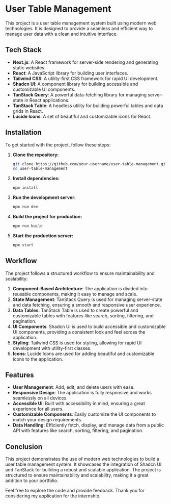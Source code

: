# User Table Management

This project is a user table management system built using modern web technologies. It is designed to provide a seamless and efficient way to manage user data with a clean and intuitive interface.

## Tech Stack

- **Next.js**: A React framework for server-side rendering and generating static websites.
- **React**: A JavaScript library for building user interfaces.
- **Tailwind CSS**: A utility-first CSS framework for rapid UI development.
- **Shadcn UI**: A component library for building accessible and customizable UI components.
- **TanStack Query**: A powerful data-fetching library for managing server-state in React applications.
- **TanStack Table**: A headless utility for building powerful tables and data grids in React.
- **Lucide Icons**: A set of beautiful and customizable icons for React.

## Installation

To get started with the project, follow these steps:

1. **Clone the repository:**

   ```bash
   git clone https://github.com/your-username/user-table-management.git
   cd user-table-management
   ```

2. **Install dependencies:**

   ```bash
   npm install
   ```

3. **Run the development server:**

   ```bash
   npm run dev
   ```

4. **Build the project for production:**

   ```bash
   npm run build
   ```

5. **Start the production server:**
   ```bash
   npm start
   ```

## Workflow

The project follows a structured workflow to ensure maintainability and scalability:

1. **Component-Based Architecture**: The application is divided into reusable components, making it easy to manage and scale.
2. **State Management**: TanStack Query is used for managing server-state and data fetching, ensuring a smooth and responsive user experience.
3. **Data Tables**: TanStack Table is used to create powerful and customizable tables with features like search, sorting, filtering, and pagination.
4. **UI Components**: Shadcn UI is used to build accessible and customizable UI components, providing a consistent look and feel across the application.
5. **Styling**: Tailwind CSS is used for styling, allowing for rapid UI development with utility-first classes.
6. **Icons**: Lucide Icons are used for adding beautiful and customizable icons to the application.

## Features

- **User Management**: Add, edit, and delete users with ease.
- **Responsive Design**: The application is fully responsive and works seamlessly on all devices.
- **Accessible UI**: Built with accessibility in mind, ensuring a great experience for all users.
- **Customizable Components**: Easily customize the UI components to match your design requirements.
- **Data Handling**: Efficiently fetch, display, and manage data from a public API with features like search, sorting, filtering, and pagination.

## Conclusion

This project demonstrates the use of modern web technologies to build a user table management system. It showcases the integration of Shadcn UI and TanStack for building a robust and scalable application. The project is structured to ensure maintainability and scalability, making it a great addition to your portfolio.

Feel free to explore the code and provide feedback. Thank you for considering my application for the internship.
